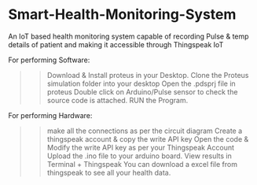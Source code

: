 # Smart-Health-Monitoring-System
An IoT based health monitoring system capable of recording Pulse &amp; temp details of patient and making it accessible through Thingspeak IoT

For performing Software:
>>Download & Install proteus in your Desktop.
>>Clone the Proteus simulation folder into your desktop
>>Open the .pdsprj file in proteus
>>Double click on Arduino/Pulse sensor to check the source code is attached.
>> RUN the Program.

For performing Hardware:
>>make all the connections as per the circuit diagram
>>Create a thingspeak account & copy the write API key
>>Open the code & Modify the write API key as per your Thingspeak Account
>>Upload the .ino file to your arduino board.
>>View results in Terminal + Thingspeak
>>You can download a excel file from thingspeak to see all your health data.
